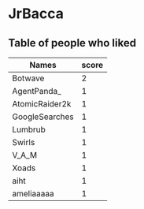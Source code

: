 # JrBacca
## Table of people who liked
Names | score
--- | ---
Botwave | 2
AgentPanda_ | 1
AtomicRaider2k | 1
GoogleSearches | 1
Lumbrub | 1
Swirls | 1
V_A_M | 1
Xoads | 1
aiht | 1
ameliaaaaa | 1
